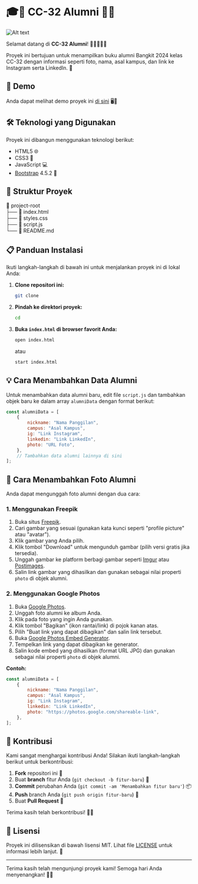 # 🎓📙 CC-32 Alumni 🎉✨

![Alt text](https://lh3.googleusercontent.com/pw/AP1GczPumcH6nOs9pSRy70ch6YcR3QMO2ttB5MUkBdYLYNRACxP3msFebB7z7tJQWW0Qx1IClcPP3kW4GtBUGv5L0WKZVHns1-91vt0lGkLD34OjnHnWzrA=w2400)

Selamat datang di **CC-32 Alumni**! 📖👩‍🎓👨‍🎓

Proyek ini bertujuan untuk menampilkan buku alumni Bangkit 2024 kelas CC-32 dengan informasi seperti foto, nama, asal kampus, dan link ke Instagram serta LinkedIn. 🌟

## 🚀 Demo

Anda dapat melihat demo proyek ini [di sini](S) 🖥️🌈

## 🛠️ Teknologi yang Digunakan

Proyek ini dibangun menggunakan teknologi berikut:

- HTML5 🌐
- CSS3 🌈
- JavaScript 💻
- [Bootstrap](https://getbootstrap.com/) 4.5.2 🚀

## 📂 Struktur Proyek

📁 project-root  
├── 📄 index.html  
├── 📄 styles.css  
├── 📄 script.js  
└── 📄 README.md

## 📋 Panduan Instalasi

Ikuti langkah-langkah di bawah ini untuk menjalankan proyek ini di lokal Anda:

1. **Clone repositori ini:**

    ```bash
    git clone
    ```

2. **Pindah ke direktori proyek:**

    ```bash
    cd
    ```

3. **Buka `index.html` di browser favorit Anda:**

    ```bash
    open index.html
    ```

    atau

    ```bash
    start index.html
    ```

## 💡 Cara Menambahkan Data Alumni

Untuk menambahkan data alumni baru, edit file `script.js` dan tambahkan objek baru ke dalam array `alumniData` dengan format berikut:

```javascript
const alumniData = [
    {
        nickname: "Nama Panggilan",
        campus: "Asal Kampus",
        ig: "Link Instagram",
        linkedin: "Link LinkedIn",
        photo: "URL Foto",
    },
    // Tambahkan data alumni lainnya di sini
];
```

## 📸 Cara Menambahkan Foto Alumni

Anda dapat mengunggah foto alumni dengan dua cara:

### 1. Menggunakan Freepik

1. Buka situs [Freepik](https://www.freepik.com/).
2. Cari gambar yang sesuai (gunakan kata kunci seperti "profile picture" atau "avatar").
3. Klik gambar yang Anda pilih.
4. Klik tombol "Download" untuk mengunduh gambar (pilih versi gratis jika tersedia).
5. Unggah gambar ke platform berbagi gambar seperti [Imgur](https://imgur.com/) atau [Postimages](https://postimages.org/).
6. Salin link gambar yang dihasilkan dan gunakan sebagai nilai properti `photo` di objek alumni.

### 2. Menggunakan Google Photos

1. Buka [Google Photos](https://photos.google.com/).
2. Unggah foto alumni ke album Anda.
3. Klik pada foto yang ingin Anda gunakan.
4. Klik tombol "Bagikan" (ikon rantai/link) di pojok kanan atas.
5. Pilih "Buat link yang dapat dibagikan" dan salin link tersebut.
6. Buka [Google Photos Embed Generator](https://www.labnol.org/embed/google/photos/).
7. Tempelkan link yang dapat dibagikan ke generator.
8. Salin kode embed yang dihasilkan (format URL JPG) dan gunakan sebagai nilai properti `photo` di objek alumni.

**Contoh:**

```javascript
const alumniData = [
    {
        nickname: "Nama Panggilan",
        campus: "Asal Kampus",
        ig: "Link Instagram",
        linkedin: "Link LinkedIn",
        photo: "https://photos.google.com/shareable-link",
    },
];
```

## 🎉 Kontribusi

Kami sangat menghargai kontribusi Anda! Silakan ikuti langkah-langkah berikut untuk berkontribusi:

1. **Fork** repositori ini 🍴
2. Buat **branch** fitur Anda (`git checkout -b fitur-baru`) 🌿
3. **Commit** perubahan Anda (`git commit -am 'Menambahkan fitur baru'`) 📦
4. **Push** branch Anda (`git push origin fitur-baru`) 🚀
5. Buat **Pull Request** 📨

Terima kasih telah berkontribusi! 🙏✨

## 📜 Lisensi

Proyek ini dilisensikan di bawah lisensi MIT. Lihat file [LICENSE](LICENSE) untuk informasi lebih lanjut. 📄

---

Terima kasih telah mengunjungi proyek kami! Semoga hari Anda menyenangkan! 🌈😊

